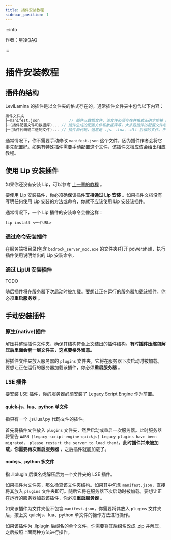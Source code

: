 ```yaml
---
title: 插件安装教程
sidebar_position: 1
---
```

:::info

作者：[星凌QAQ](https://github.com/XingLingQAQ)

:::

# 插件安装教程

## 插件的结构

LeviLamina 的插件是以文件夹的格式存在的。通常插件文件夹中包含以下内容：

```c
插件文件夹
├─manifest.json             // 插件元数据文件，该文件必须存在并格式正确才能被 LeviLamina 识别
├─(插件配置文件和数据库)... // 插件生成的配置文件和数据库等，大多数插件的配置文件名叫config.json，并以一个文件夹或一个 .db 或 .json 后缀文件作为数据库
├─(插件代码或二进制文件)... // 插件源代码，通常是 .js、.lua、.dll 后缀的文件。不要删除，修改或重命名文件，否则可能导致插件无法运行！
```

通常情况下，你不需要手动修改 `manifest.json` 这个文件，因为插件作者会将它事先配置好。如果有特殊插件需要手动配置这个文件，该插件文档应该会给出相应教程。

## 使用 Lip 安装插件

如果你还没有安装 Lip，可以参考 [上一章的教程](./LeviLamina-Install.md#准备工作-安装-lip) 。

要使用 Lip 安装插件，你必须确保该插件**支持通过 Lip 安装** 。如果插件文档没有写明任何使用 Lip 安装的方法或命令，你就不应该使用 Lip 安装该插件。

通常情况下，一个 Lip 插件的安装命令会像这样：

```shell
lip install <一个URL>
```

### 通过命令安装插件

在服务端根目录(包含 `bedrock_server_mod.exe` 的文件夹)打开 powershell，执行插件使用说明给出的 Lip 安装命令，

### 通过 LipUI 安装插件

TODO

随后插件将在服务器下次启动时被加载。要想让正在运行的服务器加载该插件，你必须**重启服务器** 。

## 手动安装插件

### 原生(native)插件

解压并整理插件文件夹，确保其结构符合上文结出的插件结构。**有时插件压缩包解压后里面会套一层文件夹，这点要格外留意。**

将插件文件夹放入服务器的 `plugins` 文件夹，它将在服务器下次启动时被加载。要想让正在运行的服务器加载该插件，你必须**重启服务器** 。

### LSE 插件

要安装 LSE 插件，你的服务器必须安装了 [Legacy Script Engine](./legacy-script-engine.md) 作为前置。

#### quick-js、lua、python 单文件

指只有一个 .js/.lua/.py 代码文件的插件。

首先将插件文件放入 `plugins` 文件夹，然后启动或重启一次服务器。此时服务器将警告 `WARN [legacy-script-engine-quickjs] Legacy plugins have been migrated， please restart the server to load them!`。**此时插件并未被加载，你需要再次重启服务器** ，之后插件就能加载了。

#### nodejs、python 多文件

指 .llplugin 后缀名或解压后为一个文件夹的 LSE 插件。

如果插件为文件夹，那么检查该文件夹结构。如果其中包含 `manifest.json`，直接将其放入 `plugins` 文件夹即可。随后它将在服务器下次启动时被加载。要想让正在运行的服务器加载该插件，你必须**重启服务器** 。

如果该插件为文件夹但不包含 `manifest.json`，你需要将其放入 `plugins` 文件夹后，按上文 quickjs、lua、python 单文件的操作方法进行操作。

如果该插件为 .llplugin 后缀名的单个文件，你需要将其后缀名改成 .zip 并解压，之后按照上面两种方法进行操作。
